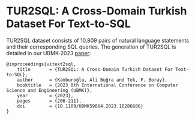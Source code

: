 # TUR2SQL: A Cross-Domain Turkish Dataset For Text-to-SQL

TUR2SQL dataset consists of 10,809 pairs of natural language statements and their corresponding SQL queries. The generation of TUR2SQL is detailed in our UBMK-2023 [paper](https://ieeexplore.ieee.org/abstract/document/10286686):

	@inproceedings{vitext2sql,
	    title     	= {TUR2SQL: A Cross-Domain Turkish Dataset For Text-to-SQL},
	    author    	= {Kanburoğlu, Ali Buğra and Tek, F. Boray},
	    booktitle   = {2023 8th International Conference on Computer Science and Engineering (UBMK)},
	    year      	= {2023},
	    pages       = {206-211},
	    doi         = {10.1109/UBMK59864.2023.10286686}
	} 
